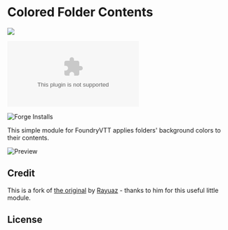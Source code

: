 # Colored Folder Contents
![](https://img.shields.io/badge/Foundry-v10-informational)
<!--- Downloads @ Latest Badge -->
<!--- replace <user>/<repo> with your username/repository -->
![Latest Release Download Count](https://img.shields.io/github/downloads/dor-fvtt-scratch/colored-folder-contents/latest/module.zip)
<!--- Forge Bazaar Install % Badge -->
<!--- replace <your-module-name> with the `name` in your manifest -->
![Forge Installs](https://img.shields.io/badge/dynamic/json?label=Forge%20Installs&query=package.installs&suffix=%25&url=https%3A%2F%2Fforge-vtt.com%2Fapi%2Fbazaar%2Fpackage%2Fcolored-folder-contents&colorB=4aa94a)

This simple module for FoundryVTT applies folders' background colors to their contents.

![Preview](https://raw.githubusercontent.com/dor-fvtt-scratch/colored-folder-contents/master/cover.jpg)

## Credit
This is a fork of [the original](https://github.com/Rayuaz/colored-folder-contents) by [Rayuaz](https://github.com/Rayuaz) - thanks to him for this useful little module.

## License